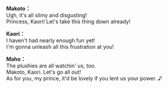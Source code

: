 # 

  
**Makoto：**  
Ugh, it's all slimy and disgusting!  
Princess, Kaori! Let's take this thing down already!  
  
**Kaori：**  
I haven't had nearly enough fun yet!  
I'm gonna unleash all this frustration at you!  
  
**Maho：**  
The plushies are all watchin' us, too.  
Makoto, Kaori. Let's go all out!  
As for you, my prince, it'd be lovely if you lent us your power. ♪  
